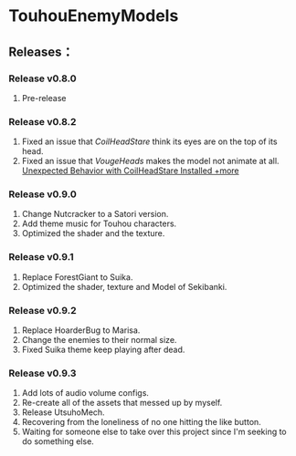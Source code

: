 # TouhouEnemyModels
## Releases：
### Release v0.8.0
1. Pre-release
### Release v0.8.2
1. Fixed an issue that _CoilHeadStare_ think its eyes are on the top of its head.
2. Fixed an issue that _VougeHeads_ makes the model not animate at all.
[Unexpected Behavior with CoilHeadStare Installed +more](https://github.com/BoredBean/SekibankiSpringMan/issues/2)
### Release v0.9.0
1. Change Nutcracker to a Satori version.
2. Add theme music for Touhou characters.
3. Optimized the shader and the texture.
### Release v0.9.1
1. Replace ForestGiant to Suika.
2. Optimized the shader, texture and Model of Sekibanki.
### Release v0.9.2
1. Replace HoarderBug to Marisa.
2. Change the enemies to their normal size.
3. Fixed Suika theme keep playing after dead.
### Release v0.9.3
1. Add lots of audio volume configs.
2. Re-create all of the assets that messed up by myself.
3. Release UtsuhoMech.
4. Recovering from the loneliness of no one hitting the like button.
5. Waiting for someone else to take over this project since I'm seeking to do something else.